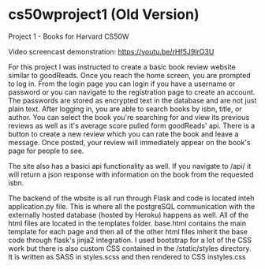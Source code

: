 # cs50wproject1 (Old Version)
Project 1 - Books for Harvard CS50W

Video screencast demonstration: https://youtu.be/rHf5J9lrO3U

For this project I was instructed to create a basic book review website similar to goodReads. Once you reach the home screen, you are prompted to log in. From the login page you can login if you have a username or password or you can navigate to the registration page to create an account. The passwords are stored as encrypted text in the database and are not just plain text. After logging in, you are able to search books by isbn, title, or author. You can select the book you're searching for and view its previous reviews as well as it's average score pulled form goodReads' api. There is a button to create a new review which you can rate the book and leave a message. Once posted, your review will immediately appear on the book's page for people to see.

The site also has a basici api functionality as well. If you navigate to /api/<isbn> it will return a json response with information on the book from the requested isbn. 

The backend of the wbsite is all run through Flask and code is located inteh application.py file. This is where all the postgreSQL communication with the externally hosted database (hosted by Heroku) happens as well. All of the html files are located in the templates folder. base.html contains the main template for each page and then all of the other html files inherit the base code through flask's jinja2 integration. I used bootstrap for a lot of the CSS work but there is also custom CSS contained in the /static/styles directory. It is written as SASS in styles.scss and then rendered to CSS instyles.css
